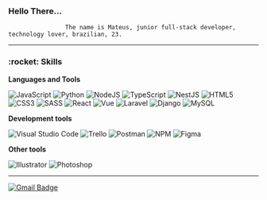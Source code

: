 <h3>Hello There...</h3>

                    The name is Mateus, junior full-stack developer, technology lover, brazilian, 23.

---
<h3>:rocket: Skills</h3>

**Languages and Tools**

  ![JavaScript](https://img.shields.io/badge/-JavaScript-333333?style=flat&logo=javascript)
  ![Python](https://img.shields.io/badge/-Python-333333?style=flat&logo=python)
  ![NodeJS](https://img.shields.io/badge/-Node.JS-333333?style=flat&logo=Node.JS)
  ![TypeScript](https://img.shields.io/badge/-TypeScript-333333?style=flat&logo=typescript)
  ![NestJS](https://img.shields.io/badge/-Nest-333333?style=flat&logo=nest)
  ![HTML5](https://img.shields.io/badge/-HTML5-333333?style=flat&logo=HTML5)
  ![CSS3](https://img.shields.io/badge/-CSS3-333333?style=flat&logo=CSS3&logoColor=1572B6)
  ![SASS](https://img.shields.io/badge/-SASS-333333?style=flat&logo=SASS)
  ![React](https://img.shields.io/badge/-React-333333?style=flat&logo=react)
  ![Vue](https://img.shields.io/badge/-Vue-333333?style=flat&logo=vue.js)
  ![Laravel](https://img.shields.io/badge/-Laravel-333333?style=flat&logo=laravel)
  ![Django](https://img.shields.io/badge/-Django-333333?style=flat&logo=django)
  ![MySQL](https://img.shields.io/badge/-MySQL-333333?style=flat&logo=MySQL)


**Development tools**

  ![Visual Studio Code](https://img.shields.io/badge/-Visual%20Studio%20Code-333333?style=flat&logo=visual-studio-code&logoColor=007ACC)
  ![Trello](https://img.shields.io/badge/-Trello-333333?style=flat&logo=trello&logoColor=007ACC)
  ![Postman](https://img.shields.io/badge/-Postman-333333?style=flat&logo=postman)
  ![NPM](https://img.shields.io/badge/-NPM-333333?style=flat&logo=npm)
  ![Figma](https://img.shields.io/badge/-Figma-333333?style=flat&logo=figma)


**Other tools**

  ![Illustrator](https://img.shields.io/badge/-Adobe%20Illustrator-333333?style=flat&logo=Adobe%20Illustrator)
  ![Photoshop](https://img.shields.io/badge/-Adobe%20Photoshop-333333?style=flat&logo=Adobe%20Photoshop)


  ---

[![Gmail Badge](https://img.shields.io/badge/-matthelink.rm.rf@gmail.com-006bed?style=flat&logo=Gmail&logoColor=white&link=mailto:matthelink.rm.rf@gmail.dev)](mailto:matthelink.rm.rf@gmail.dev)
